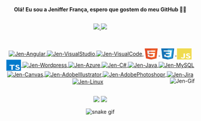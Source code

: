 <div align="center"><b> Olá! Eu sou a Jeniffer França, espero que gostem do meu GitHub 🏳️‍🌈 </b></div>


##
<a href="https://github.com/JenFranca">
<div align="center"> 
  <img height="150em" src="https://github-readme-stats.vercel.app/api?username=JenFranca&show_icons=true&theme=onedark&include_all_commits=true&count_private=true"/>
  <img height="150em" src="https://github-readme-stats.vercel.app/api/top-langs/?username=JenFranca&layout=compact&langs_count=7&theme=onedark"/>
</div>

##
<div align ="center" style="display: inline_block"><br>
  <img align="center" alt="Jen-Angular" height="30" width="40" src= "https://cdn.jsdelivr.net/gh/devicons/devicon/icons/angularjs/angularjs-original.svg" >
  <img align="center" alt="Jen-VisualStudio" height="30" width="40" src= "https://cdn.jsdelivr.net/gh/devicons/devicon/icons/visualstudio/visualstudio-plain.svg" >
  <img align="center" alt="Jen-VisualCode" height="30" width="40" src= "https://cdn.jsdelivr.net/gh/devicons/devicon/icons/vscode/vscode-original.svg" >
  <img align="center" alt="Jen-HTML" height="30" width="40" src="https://raw.githubusercontent.com/devicons/devicon/master/icons/html5/html5-original.svg">
  <img align="center" alt="Jen-CSS" height="30" width="40" src="https://raw.githubusercontent.com/devicons/devicon/master/icons/css3/css3-original.svg">
  <img align="center" alt="Jen-Js" height="30" width="40" src="https://raw.githubusercontent.com/devicons/devicon/master/icons/javascript/javascript-plain.svg">
  <img align="center" alt="Jen-Ts" height="30" width="40" src="https://raw.githubusercontent.com/devicons/devicon/master/icons/typescript/typescript-plain.svg">
  <img align="center" alt="Jen-Wordpress" height="30" width="40" src= "https://cdn.jsdelivr.net/gh/devicons/devicon/icons/wordpress/wordpress-plain.svg" >
  <img align="center" alt="Jen-Azure" height="30" width="40" src= "https://cdn.jsdelivr.net/gh/devicons/devicon/icons/azure/azure-original.svg" >
  <img align="center" alt="Jen-C#" height="30" width="40" src= "https://cdn.jsdelivr.net/gh/devicons/devicon/icons/csharp/csharp-original.svg" >
  <img align="center" alt="Jen-Java" height="30" width="40" src= "https://cdn.jsdelivr.net/gh/devicons/devicon/icons/java/java-original.svg" >
  <img align="center" alt="Jen-MySQL" height="30" width="40" src= "https://cdn.jsdelivr.net/gh/devicons/devicon/icons/mysql/mysql-original.svg" >
  <img align="center" alt="Jen-Canvas" height="30" width="40" src= "https://cdn.jsdelivr.net/gh/devicons/devicon/icons/canva/canva-original.svg" >
  <img align="center" alt="Jen-AdobeIllustrator" height="30" width="40" src= "https://cdn.jsdelivr.net/gh/devicons/devicon/icons/illustrator/illustrator-plain.svg" >
  <img align="center" alt="Jen-AdobePhotoshopr" height="30" width="40" src= "https://cdn.jsdelivr.net/gh/devicons/devicon/icons/photoshop/photoshop-plain.svg" >
  <img align="center" alt="Jen-Jira" height="30" width="40" src= "https://cdn.jsdelivr.net/gh/devicons/devicon/icons/jira/jira-original.svg" >
  <img align="center" alt="Jen-Linux" height="30" width="40" src= "https://cdn.jsdelivr.net/gh/devicons/devicon/icons/linux/linux-original.svg" > 
 
  <img align="right" alt="Jen-Gif" src="https://cdn.discordapp.com/attachments/604421130769530894/1120384023919857755/picasion.com_75ffc330ff5620b598af6335fef08cbd.gif">
</div>
  
## 
<div align = "center">
  <a href = "mailto:jenifferfretesfranca@gmail.com"><img src="https://img.shields.io/badge/-Gmail-%23333?style=for-the-badge&logo=gmail&logoColor=white" target="_blank"></a>
  <a href="https://www.linkedin.com/in/jeniffer-franca/" target="_blank"><img src="https://img.shields.io/badge/-LinkedIn-%230077B5?style=for-the-badge&logo=linkedin&logoColor=white" target="_blank"></a> 
 
  ![snake gif](https://github.com/JenFranca/JenFranca/blob/output/github-contribution-grid-snake.svg)
 
</div>
